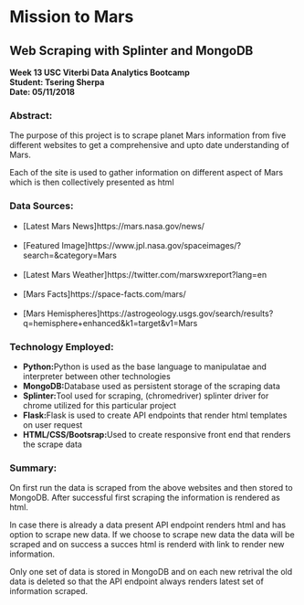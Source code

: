 # Mission to Mars

## Web Scraping with Splinter and MongoDB 


<b>Week 13 USC Viterbi Data Analytics Bootcamp<br/>
Student:  Tsering Sherpa<br/>
Date:  05/11/2018</b>

<h3>Abstract:</h3>
<p>The purpose of this project is to scrape planet Mars information from five different websites to get a comprehensive and upto date understanding of  Mars.</p>
<p>Each of the site is used to gather information on different aspect of Mars which is then collectively presented as html</p>

<h3>Data Sources:</h3>
<ul>
<li> [Latest Mars News]https://mars.nasa.gov/news/ </li> <br>
<li> [Featured Image]https://www.jpl.nasa.gov/spaceimages/?search=&category=Mars </li> <br>
<li>[Latest Mars Weather]https://twitter.com/marswxreport?lang=en </li> <br>
<li> [Mars Facts]https://space-facts.com/mars/ </li> <br>
<li> [Mars Hemispheres]https://astrogeology.usgs.gov/search/results?q=hemisphere+enhanced&k1=target&v1=Mars </li>
 </ul>

<h3>Technology  Employed:</h3>
<ul>
<li><b>Python:</b>Python is used as the base language to manipulatae and interpreter between other technologies</li>
<li><b>MongoDB:</b>Database used as persistent storage of the scraping data</li>
<li><b>Splinter:</b>Tool used for scraping, (chromedriver) splinter driver for chrome utilized for this particular project</li>
<li><b>Flask:</b>Flask is used to create API endpoints that render html templates on user request</li>
<li><b>HTML/CSS/Bootsrap:</b>Used to create responsive front end that renders the scrape data</li>
</ul>

<h3>Summary:</h3>
<p>On first run the data is scraped from the above websites and then stored to MongoDB. After successful first scraping the information is rendered as html.</p>
<p>In case there is already a data present API endpoint renders html and has option to scrape new data. If we choose to scrape new data the data will be scraped and on success a succes html is renderd with link to render new information.</p>
<p>Only one set of data is stored in MongoDB and on each new retrival the old data is deleted so that the API endpoint always renders latest set of information scraped.</p>
